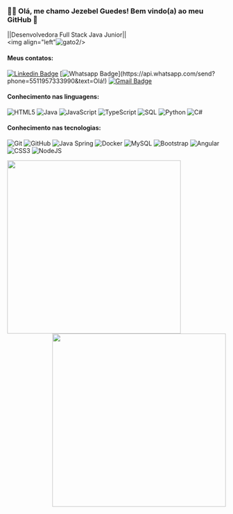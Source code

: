 ### 👩‍💻 Olá, me chamo Jezebel Guedes! Bem vindo(a) ao meu GitHub 👋 

||Desenvolvedora Full Stack Java Junior||               
<img align="left"![gato2](https://user-images.githubusercontent.com/75287031/125874716-125a15e3-14b9-4592-ba1f-049a46cddff0.gif)/>

#### Meus contatos:
[![Linkedin Badge](https://img.shields.io/badge/-LinkedIn-blue?style=flat-square&logo=Linkedin&logoColor=white&link=https:https://www.linkedin.com/in/jezebel-guedes/)](https://www.linkedin.com/in/jezebel-guedes/)
[![Whatsapp Badge](https://img.shields.io/badge/-Whatsapp-4CA143?style=flat-square&labelColor=4CA143&logo=whatsapp&logoColor=white&link=https://api.whatsapp.com/send?phone=5511957333990&text=Olá!)](https://api.whatsapp.com/send?phone=5511957333990&text=Olá!)
[![Gmail Badge](https://img.shields.io/badge/-Gmail-c14438?style=flat-square&logo=Gmail&logoColor=white&link=mailto:jezebelguedes@gmail.com)](mailto:jezebelguedes@gmail.com)

#### Conhecimento nas linguagens:
![HTML5](https://img.shields.io/badge/-HTML5-000000?style=flat&logo=html5)
![Java](https://img.shields.io/badge/-Java-000000?style=flat&logo=java)
![JavaScript](https://img.shields.io/badge/-JavaScript-000000?style=flat&logo=javascript)
![TypeScript](https://img.shields.io/badge/-TypeScript-000000?style=flat&logo=typescript)
![SQL](https://img.shields.io/badge/-SQL-000000?style=flat&logo=postgresql)
![Python](https://img.shields.io/badge/Python-000000?style=flat&logo=python)
![C#](https://img.shields.io/badge/C%23-000000?style=flat&logo=c-sharp)

#### Conhecimento nas tecnologias:
![Git](https://img.shields.io/badge/-Git-222222?style=flat&logo=git&logoColor=F05032)
![GitHub](https://img.shields.io/badge/-GitHub-222222?style=flat&logo=github&logoColor=181717)
![Java Spring](https://img.shields.io/badge/-Spring-222222?style=flat&logo=spring&logoColor=6DB33F)
![Docker](https://img.shields.io/badge/-Docker-black?style=flat-square&logo=docker)
![MySQL](https://img.shields.io/badge/-MySQL-black?style=flat-square&logo=mysql)
![Bootstrap](https://img.shields.io/badge/-Bootstrap-563D7C?style=flat-square&logo=bootstrap)
![Angular](https://img.shields.io/badge/-Angular-DD0031?style=flat-square&logo=angular)
![CSS3](https://img.shields.io/badge/-CSS3-000000?style=flat&logo=css3)
![NodeJS](https://img.shields.io/badge/-NodeJS-DD0031?style=flat-square&logo=NodeJS)

<img align="left"  width="400px" src="https://github-readme-stats.vercel.app/api/top-langs/?username=Jezebel1990&layout=compact&theme=vision-friendly-dark" />
 <img align="right" width="400px" src="https://github-readme-stats.vercel.app/api?username=Jezebel1990&show_icons=true,css&layout=compact&theme=vision-friendly-dark" />
<!--
**Jezebel1990/Jezebel1990** is a ✨ _special_ ✨ repository because its `README.md` (this file) appears on your GitHub profile.

Here are some ideas to get you started:

- 🔭 I’m currently working on ...
- 🌱 I’m currently learning ...
- 👯 I’m looking to collaborate on ...
- 🤔 I’m looking for help with ...
- 💬 Ask me about ...
- 📫 How to reach me: ...
- 😄 Pronouns: ...
- ⚡ Fun fact: ...
-->
